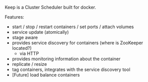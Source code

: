 Keep is a Cluster Scheduler built for docker.

Features:

* start / stop / restart containers / set ports / attach volumes
* service update (atomically)
* stage aware
* provides service discovery for containers (where is ZooKeeper located?)
  * via HTTP
* provides monitoring information about the container
* replicate / resize
* tag containers, integrates with the service discovery tool
* [Future] load balance containers
